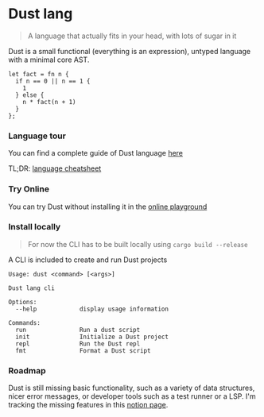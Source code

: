 # Dust lang

> A language that actually fits in your head, with lots of sugar in it

Dust is a small functional (everything is an expression), untyped language  with a minimal core AST.

```
let fact = fn n {
  if n == 0 || n == 1 {
    1
  } else {
    n * fact(n + 1)
  }
};
```

### Language tour
You can find a complete guide of Dust language [here](https://ascandone.github.io/dust-lang-book/)

TL;DR: [language cheatsheet](https://ascandone.github.io/dust-lang-book/cheatsheet.html)

### Try Online
You can try Dust without installing it in the [online playground](https://dust-lang-playground.vercel.app/)

### Install locally
> For now the CLI has to be built locally using `cargo build --release`

A CLI is included to create and run Dust projects
```
Usage: dust <command> [<args>]

Dust lang cli

Options:
  --help            display usage information

Commands:
  run               Run a dust script
  init              Initialize a Dust project
  repl              Run the Dust repl
  fmt               Format a Dust script
```

 

### Roadmap
Dust is still missing basic functionality, such as a variety of data structures, nicer error messages,
or developer tools such as a test runner or a LSP.
I'm tracking the missing features in this [notion page](https://ascandone.notion.site/7534c8c846414e0c9ad2906540af5bc4?v=1685e0defdde4b768a2fe071e4ffd056).
